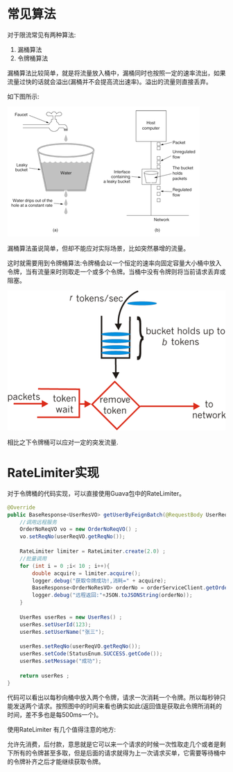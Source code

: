 # 常见算法
对于限流常见有两种算法:

1. 漏桶算法
2. 令牌桶算法

漏桶算法比较简单，就是将流量放入桶中，漏桶同时也按照一定的速率流出，如果流量过快的话就会溢出(漏桶并不会提高流出速率)。溢出的流量则直接丢弃。

如下图所示:

![](../images/分布式-限流-2.png)

漏桶算法虽说简单，但却不能应对实际场景，比如突然暴增的流量。

这时就需要用到令牌桶算法:令牌桶会以一个恒定的速率向固定容量大小桶中放入令牌，当有流量来时则取走一个或多个令牌。当桶中没有令牌则将当前请求丢弃或阻塞。

![](../images/分布式-限流-1.gif)

相比之下令牌桶可以应对一定的突发流量.

# RateLimiter实现

对于令牌桶的代码实现，可以直接使用Guava包中的RateLimiter。

```java
@Override
public BaseResponse<UserResVO> getUserByFeignBatch(@RequestBody UserReqVO userReqVO) {
    //调用远程服务
    OrderNoReqVO vo = new OrderNoReqVO() ;
    vo.setReqNo(userReqVO.getReqNo());

    RateLimiter limiter = RateLimiter.create(2.0) ;
    //批量调用
    for (int i = 0 ;i< 10 ; i++){
        double acquire = limiter.acquire();
        logger.debug("获取令牌成功!,消耗=" + acquire);
        BaseResponse<OrderNoResVO> orderNo = orderServiceClient.getOrderNo(vo);
        logger.debug("远程返回:"+JSON.toJSONString(orderNo));
    }

    UserRes userRes = new UserRes() ;
    userRes.setUserId(123);
    userRes.setUserName("张三");

    userRes.setReqNo(userReqVO.getReqNo());
    userRes.setCode(StatusEnum.SUCCESS.getCode());
    userRes.setMessage("成功");

    return userRes ;
}
```

代码可以看出以每秒向桶中放入两个令牌，请求一次消耗一个令牌。所以每秒钟只能发送两个请求。按照图中的时间来看也确实如此(返回值是获取此令牌所消耗的时间，差不多也是每500ms一个)。

使用RateLimiter 有几个值得注意的地方:

允许先消费，后付款，意思就是它可以来一个请求的时候一次性取走几个或者是剩下所有的令牌甚至多取，但是后面的请求就得为上一次请求买单，它需要等待桶中的令牌补齐之后才能继续获取令牌。